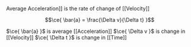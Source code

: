 Average Acceleration]] is the rate of change of [[Velocity]]

$$\ce{ \bar{a} = \frac{\Delta v}{\Delta t} }$$

$\ce{ \bar{a} }$ is average [[Acceleration]]
$\ce{ \Delta v }$ is change in [[Velocity]]
$\ce{ \Delta t }$ is change in [[Time]]